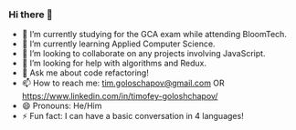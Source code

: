 ### Hi there 👋


- 🔭 I’m currently studying for the GCA exam while attending BloomTech.
- 🌱 I’m currently learning Applied Computer Science.
- 👯 I’m looking to collaborate on any projects involving JavaScript.
- 🤔 I’m looking for help with algorithms and Redux.
- 💬 Ask me about code refactoring!
- 📫 How to reach me: tim.goloschapov@gmail.com OR https://www.linkedin.com/in/timofey-goloshchapov/ 
- 😄 Pronouns: He/Him
- ⚡ Fun fact: I can have a basic conversation in 4 languages!

